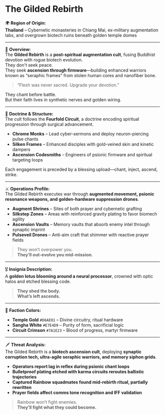# The Gilded Rebirth

🌍 **Region of Origin:**  
**Thailand** – Cybernetic monasteries in Chiang Mai, ex-military augmentation labs, and overgrown biotech ruins beneath golden temple domes

---

🎴 **Overview:**  
The **Gilded Rebirth** is a **post-spiritual augmentation cult**, fusing Buddhist devotion with rogue biotech evolution.  
They don't seek peace.  
They seek **ascension through firmware**—building enhanced warriors known as “seraphic frames” from stolen human cores and nanofiber bone.

> “Flesh was never sacred. Upgrade your devotion.”

They chant before battle.  
But their faith lives in synthetic nerves and golden wiring.

---

🧠 **Doctrine & Structure:**  
The cult follows the **Fourfold Circuit**, a doctrine encoding spiritual progression through surgical advancement.

- **Chrome Monks** – Lead cyber-sermons and deploy neuron-piercing pulse chants  
- **Silken Frames** – Enhanced disciples with gold-veined skin and kinetic dampers  
- **Ascension Codesmiths** – Engineers of psionic firmware and spiritual targeting loops

Each engagement is preceded by a blessing upload—chant, inject, ascend, strike.

---

⚔️ **Operations Profile:**  
The Gilded Rebirth executes war through **augmented movement, psionic resonance weapons, and golden-hardware suppression drones**.

- **Augment Shrines** – Sites of both prayer and cybernetic grafting  
- **Silkstep Zones** – Areas with reinforced gravity plating to favor biomech agility  
- **Ascension Vaults** – Memory vaults that absorb enemy intel through synaptic imprint  
- **Pulseveil Drones** – Anti-aim craft that shimmer with reactive prayer fields

> They won’t overpower you.  
> **They’ll out-evolve you mid-mission.**

---

🎖️ **Insignia Description:**  
A **golden lotus blooming around a neural processor**, crowned with optic halos and etched blessing code.

> **They shed the body.  
> What’s left ascends.**

---

🎨 **Faction Colors:**

- **Temple Gold** `#D6AE01` – Divine circuitry, ritual hardware  
- **Sangha White** `#E7E4D9` – Purity of form, sacrificial logic  
- **Circuit Crimson** `#7A1E23` – Blood of progress, martyr firmware

---

🗡️ **Threat Analysis:**  
The Gilded Rebirth is a **biotech ascension cult**, deploying **synaptic corruption tech, ultra-agile seraphic warriors, and memory siphon grids**.

- **Operators report lag in reflex during psionic chant loops**  
- **Bulletproof plating etched with karma circuits reroutes ballistic trajectories**  
- **Captured Rainbow squadmates found mid-rebirth ritual, partially rewritten**  
- **Prayer fields affect comms tone recognition and IFF validation**

> Rainbow won’t fight enemies.  
> **They’ll fight what they could become.**
